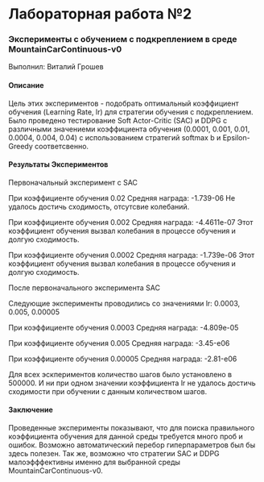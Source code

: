 # Лабораторная работа №2
### Эксперименты с обучением с подкреплением в среде MountainCarContinuous-v0
Выполнил: Виталий Грошев
#### Описание
Цель этих экспериментов - подобрать оптимальный коэффициент обучения
(Learning Rate, lr) для стратегии обучения с подкреплением.
Было проведено тестирование Soft Actor-Critic (SAC) и DDPG с различными 
значениеми коэффициента обучения (0.0001, 0.001, 0.01, 0.0004, 0.004, 0.04) 
с использованием стратегий softmax b и Epsilon-Greedy соответсвенно.


#### Результаты Экспериментов
Первоначальный эксперимент с SAC

При коэффициенте обучения 0.02
Средняя награда: -1.739-06
Не удалось достичь сходимость, отсутсвие колебаний. 

При коэффициенте обучения 0.002
Средняя награда: -4.4611e-07
Этот коэффициент обучения вызвал колебания в процессе обучения и долгую сходимость.

При коэффициенте обучения 0.0002
Средняя награда: -1.739e-06
Этот коэффициент обучения вызвал колебания в процессе обучения и долгую сходимость.

После первоначального эксперимента SAC

Следующие эксперименты проводились со значениями lr: 0.0003, 0.005, 0.00005

При коэффициенте обучения 0.0003
Средняя награда: -4.809e-05

При коэффициенте обучения 0.005
Средняя награда: -3.45-e06

При коэффициенте обучения 0.00005
Средняя награда: -2.81-e06

Для всех эскпериментов количество шагов было установлено в 500000. 
И ни при одном значении коэффициента lr не удалось достичь сходимости при обучении с данным количеством шагов.

#### Заключение
Проведенные эксперименты показывают, что для поиска правильного коэффициента обучения для данной среды требуется много проб и ошибок.
Возможно автоматический перебор гиперпараметров был бы здесь полезен.
Так же, возможно что стратегии SAC и DDPG малоэфффективны именно для выбранной среды MountainCarContinuous-v0.